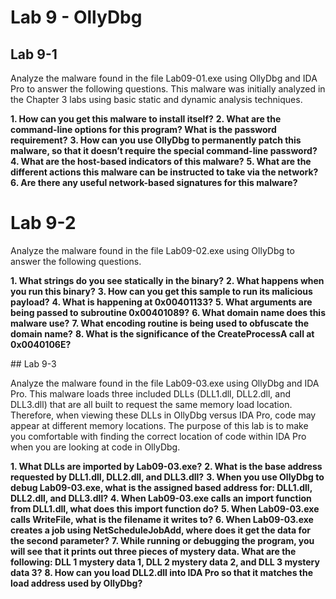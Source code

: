 # Lab 9 - OllyDbg

## Lab 9-1

Analyze the malware found in the file Lab09-01.exe using OllyDbg and IDA Pro to answer the following questions. This malware was initially analyzed in the Chapter 3 labs using basic static and dynamic analysis techniques.

**1. How can you get this malware to install itself?**
**2. What are the command-line options for this program? What is the password requirement?**
**3. How can you use OllyDbg to permanently patch this malware, so that it doesn’t require the special command-line password?**
**4. What are the host-based indicators of this malware?**
**5. What are the different actions this malware can be instructed to take via the network?**
**6. Are there any useful network-based signatures for this malware?**

# Lab 9-2

Analyze the malware found in the file Lab09-02.exe using OllyDbg to answer the following questions.

**1. What strings do you see statically in the binary?**
**2. What happens when you run this binary?**
**3. How can you get this sample to run its malicious payload?**
**4. What is happening at 0x00401133?**
**5. What arguments are being passed to subroutine 0x00401089?**
**6. What domain name does this malware use?**
**7. What encoding routine is being used to obfuscate the domain name?**
**8. What is the significance of the CreateProcessA call at 0x0040106E?**

## Lab 9-3

Analyze the malware found in the file Lab09-03.exe using OllyDbg and IDA Pro. This malware loads three included DLLs (DLL1.dll, DLL2.dll, and DLL3.dll) that are all built to request the same memory load location. Therefore, when viewing these DLLs in OllyDbg versus IDA Pro, code may appear at different memory locations. The purpose of this lab is to make you comfortable with finding the correct location of code within IDA Pro when you are looking at code in OllyDbg.

**1. What DLLs are imported by Lab09-03.exe?**
**2. What is the base address requested by DLL1.dll, DLL2.dll, and DLL3.dll?**
**3. When you use OllyDbg to debug Lab09-03.exe, what is the assigned based address for: DLL1.dll, DLL2.dll, and DLL3.dll?**
**4. When Lab09-03.exe calls an import function from DLL1.dll, what does this import function do?**
**5. When Lab09-03.exe calls WriteFile, what is the filename it writes to?**
**6. When Lab09-03.exe creates a job using NetScheduleJobAdd, where does it get the data for the second parameter?**
**7. While running or debugging the program, you will see that it prints out three pieces of mystery data. What are the following: DLL 1 mystery data 1, DLL 2 mystery data 2, and DLL 3 mystery data 3?**
**8. How can you load DLL2.dll into IDA Pro so that it matches the load address used by OllyDbg?**